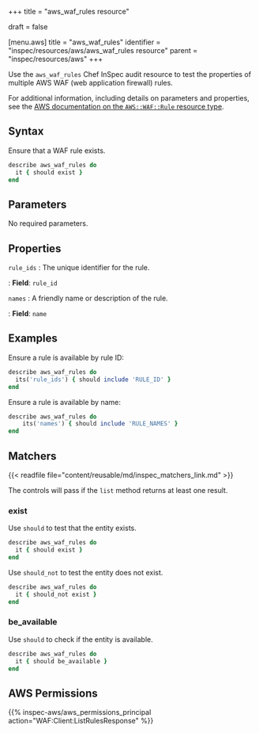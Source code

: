 +++
title = "aws_waf_rules resource"

draft = false


[menu.aws]
title = "aws_waf_rules"
identifier = "inspec/resources/aws/aws_waf_rules resource"
parent = "inspec/resources/aws"
+++

Use the `aws_waf_rules` Chef InSpec audit resource to test the properties of multiple AWS WAF (web application firewall) rules.

For additional information, including details on parameters and properties, see the [AWS documentation on the `AWS::WAF::Rule` resource type](https://docs.aws.amazon.com/AWSCloudFormation/latest/UserGuide/aws-resource-waf-rule.html).

## Syntax

Ensure that a WAF rule exists.

```ruby
describe aws_waf_rules do
  it { should exist }
end
```

## Parameters

No required parameters.

## Properties

`rule_ids`
: The unique identifier for the rule.

: **Field**: `rule_id`

`names`
: A friendly name or description of the rule.

: **Field**: `name`

## Examples

Ensure a rule is available by rule ID:

```ruby
describe aws_waf_rules do
  its('rule_ids') { should include 'RULE_ID' }
end
```

Ensure a rule is available by name:

```ruby
describe aws_waf_rules do
    its('names') { should include 'RULE_NAMES' }
end
```

## Matchers

{{< readfile file="content/reusable/md/inspec_matchers_link.md" >}}

The controls will pass if the `list` method returns at least one result.

### exist

Use `should` to test that the entity exists.

```ruby
describe aws_waf_rules do
  it { should exist }
end
```

Use `should_not` to test the entity does not exist.

```ruby
describe aws_waf_rules do
  it { should_not exist }
end
```

### be_available

Use `should` to check if the entity is available.

```ruby
describe aws_waf_rules do
  it { should be_available }
end
```

## AWS Permissions

{{% inspec-aws/aws_permissions_principal action="WAF:Client:ListRulesResponse" %}}
